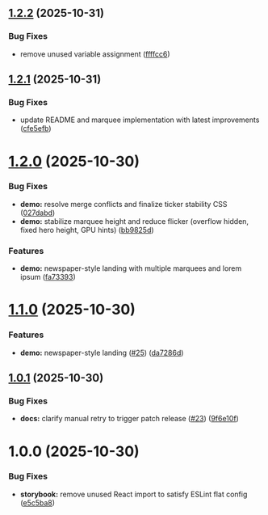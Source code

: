 ## [1.2.2](https://github.com/DanielDwyer/Marquee-React-Dwyer/compare/v1.2.1...v1.2.2) (2025-10-31)


### Bug Fixes

* remove unused variable assignment ([ffffcc6](https://github.com/DanielDwyer/Marquee-React-Dwyer/commit/ffffcc629699e763cf84e920c1fbcf641be23ba4))

## [1.2.1](https://github.com/DanielDwyer/Marquee-React-Dwyer/compare/v1.2.0...v1.2.1) (2025-10-31)


### Bug Fixes

* update README and marquee implementation with latest improvements ([cfe5efb](https://github.com/DanielDwyer/Marquee-React-Dwyer/commit/cfe5efb0b8b433b9b32bc0a948160271b2b78e9e))

# [1.2.0](https://github.com/DanielDwyer/Marquee-React-Dwyer/compare/v1.1.0...v1.2.0) (2025-10-30)


### Bug Fixes

* **demo:** resolve merge conflicts and finalize ticker stability CSS ([027dabd](https://github.com/DanielDwyer/Marquee-React-Dwyer/commit/027dabdb3dc8fa34baedcabbacbd097b75f1a9ea))
* **demo:** stabilize marquee height and reduce flicker (overflow hidden, fixed hero height, GPU hints) ([bb9825d](https://github.com/DanielDwyer/Marquee-React-Dwyer/commit/bb9825dcbb7d47f4b247df6b64daaee3480fc551))


### Features

* **demo:** newspaper-style landing with multiple marquees and lorem ipsum ([fa73393](https://github.com/DanielDwyer/Marquee-React-Dwyer/commit/fa733931d5884a0c3f7affa408d2c64482ed5779))

# [1.1.0](https://github.com/DanielDwyer/Marquee-React-Dwyer/compare/v1.0.1...v1.1.0) (2025-10-30)


### Features

* **demo:** newspaper-style landing ([#25](https://github.com/DanielDwyer/Marquee-React-Dwyer/issues/25)) ([da7286d](https://github.com/DanielDwyer/Marquee-React-Dwyer/commit/da7286d52ed086f3e52947bb61e1e5c79ef7d46f))

## [1.0.1](https://github.com/DanielDwyer/Marquee-React-Dwyer/compare/v1.0.0...v1.0.1) (2025-10-30)


### Bug Fixes

* **docs:** clarify manual retry to trigger patch release ([#23](https://github.com/DanielDwyer/Marquee-React-Dwyer/issues/23)) ([9f6e10f](https://github.com/DanielDwyer/Marquee-React-Dwyer/commit/9f6e10fe6d3686dc8b0c218c1f075b5cbed1546c))

# 1.0.0 (2025-10-30)


### Bug Fixes

* **storybook:** remove unused React import to satisfy ESLint flat config ([e5c5ba8](https://github.com/DanielDwyer/Marquee-React-Dwyer/commit/e5c5ba8bcce6ddd8be60ef8825db669958450659))
